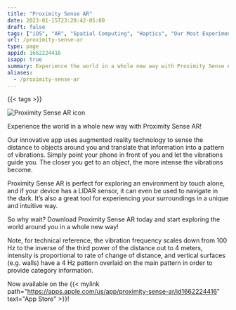 ```yaml
---
title: "Proximity Sense AR"
date: 2023-01-15T23:20:42-05:00
draft: false
tags: ["iOS", "AR", "Spatial Computing", "Haptics", "Our Most Experimental App"]
url: /proximity-sense-ar
type: page
appid: 1662224416
isapp: true
summary: Experience the world in a whole new way with Proximity Sense AR!Our innovative app uses augmented reality technology to sense the distance to objects around you and translate that information into a pattern of vibrations. Simply point your phone in front of you and let the vibrations guide you…
aliases:
  - /proximity-sense-ar
---
```


{{< tags >}}

![Proximity Sense AR icon](/images/proximity-sense-ar-icon.png)

Experience the world in a whole new way with Proximity Sense AR!

Our innovative app uses augmented reality technology to sense the distance to objects around you and translate that information into a pattern of vibrations. Simply point your phone in front of you and let the vibrations guide you. The closer you get to an object, the more intense the vibrations become.

Proximity Sense AR is perfect for exploring an environment by touch alone, and if your device has a LIDAR sensor, it can even be used to navigate in the dark. It’s also a great tool for experiencing your surroundings in a unique and intuitive way.

So why wait? Download Proximity Sense AR today and start exploring the world around you in a whole new way!

Note, for technical reference, the vibration frequency scales down from 100 Hz to the inverse of the third power of the distance out to 4 meters, intensity is proportional to rate of change of distance, and vertical surfaces (e.g. walls) have a 4 Hz pattern overlaid on the main pattern in order to provide category information.

Now available on the {{< mylink path="https://apps.apple.com/us/app/proximity-sense-ar/id1662224416" text="App Store" >}}!
